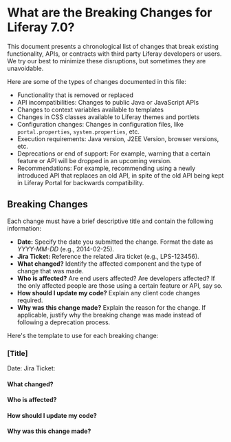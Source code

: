 # What are the Breaking Changes for Liferay 7.0?

This document presents a chronological list of changes that break existing
functionality, APIs, or contracts with third party Liferay developers or users.
We try our best to minimize these disruptions, but sometimes they are
unavoidable.

Here are some of the types of changes documented in this file:

* Functionality that is removed or replaced
* API incompatibilities: Changes to public Java or JavaScript APIs
* Changes to context variables available to templates
* Changes in CSS classes available to Liferay themes and portlets
* Configuration changes: Changes in configuration files, like
`portal.properties`, `system.properties`, etc.
* Execution requirements: Java version, J2EE Version, browser versions, etc.
* Deprecations or end of support: For example, warning that a certain
feature or API will be dropped in an upcoming version.
* Recommendations: For example, recommending using a newly introduced API that
replaces an old API, in spite of the old API being kept in Liferay Portal for
backwards compatibility.

## Breaking Changes

Each change must have a brief descriptive title and contain the following
information:

* **Date:** Specify the date you submitted the change. Format the date as
*YYYY-MM-DD* (e.g., 2014-02-25).
* **Jira Ticket:** Reference the related Jira ticket (e.g., LPS-123456).
* **What changed?** Identify the affected component and the type of change that
was made.
* **Who is affected?** Are end users affected? Are developers affected? If the
only affected people are those using a certain feature or API, say so.
* **How should I update my code?** Explain any client code changes required.
* **Why was this change made?** Explain the reason for the change. If applicable,
justify why the breaking change was made instead of following a deprecation
process.

Here's the template to use for each breaking change:

### [Title]
Date:
Jira Ticket:

#### What changed?

#### Who is affected?

#### How should I update my code?

#### Why was this change made?



